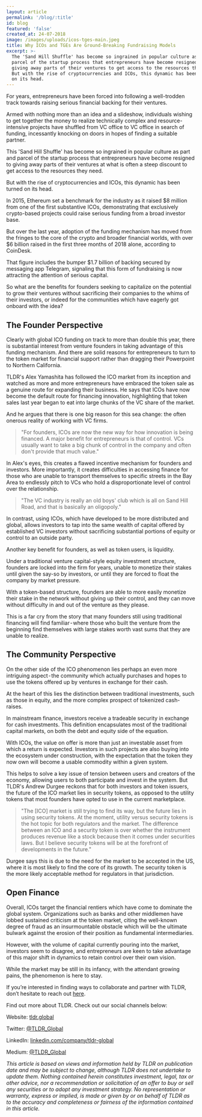 ```yaml
---
layout: article
permalink: '/blog/:title'
id: blog
featured: 'false'
created_at: 24-07-2018
image: /images/uploads/icos-tges-main.jpeg
title: Why ICOs and TGEs Are Ground-Breaking Fundraising Models
excerpt: >-
  The 'Sand Hill Shuffle' has become so ingrained in popular culture as part and
  parcel of the startup process that entrepreneurs have become resigned to
  giving away parts of their ventures to get access to the resources they need.
  But with the rise of cryptocurrencies and ICOs, this dynamic has been turned
  on its head.
---
```

For years, entrepreneurs have been forced into following a well-trodden track towards raising serious financial backing for their ventures.

Armed with nothing more than an idea and a slideshow, individuals wishing to get together the money to realize technically complex and resource-intensive projects have shuffled from VC office to VC office in search of funding, incessantly knocking on doors in hopes of finding a suitable partner.

This 'Sand Hill Shuffle' has become so ingrained in popular culture as part and parcel of the startup process that entrepreneurs have become resigned to giving away parts of their ventures at what is often a steep discount to get access to the resources they need.

But with the rise of cryptocurrencies and ICOs, this dynamic has been turned on its head.

In 2015, Ethereum set a benchmark for the industry as it raised $8 million from one of the first substantive ICOs, demonstrating that exclusively crypto-based projects could raise serious funding from a broad investor base.

But over the last year, adoption of the funding mechanism has moved from the fringes to the core of the crypto and broader financial worlds, with over $6 billion raised in the first three months of 2018 alone, according to CoinDesk.

That figure includes the bumper $1.7 billion of backing secured by messaging app Telegram, signaling that this form of fundraising is now attracting the attention of serious capital.

So what are the benefits for founders seeking to capitalize on the potential to grow their ventures without sacrificing their companies to the whims of their investors, or indeed for the communities which have eagerly got onboard with the idea?

## The Founder Perspective

Clearly with global ICO funding on track to more than double this year, there is substantial interest from venture founders in taking advantage of this funding mechanism. And there are solid reasons for entrepreneurs to turn to the token market for financial support rather than dragging their Powerpoint to Northern California.

TLDR's Alex Yamashita has followed the ICO market from its inception and watched as more and more entrepreneurs have embraced the token sale as a genuine route for expanding their business. He says that ICOs have now become the default route for financing innovation, highlighting that token sales last year began to eat into large chunks of the VC share of the market.

And he argues that there is one big reason for this sea change: the often onerous reality of working with VC firms.

> "For founders, ICOs are now the new way for how innovation is being financed. A major benefit for entrepreneurs is that of control. VCs usually want to take a big chunk of control in the company and often don't provide that much value."

In Alex's eyes, this creates a flawed incentive mechanism for founders and investors. More importantly, it creates difficulties in accessing finance for those who are unable to transport themselves to specific streets in the Bay Area to endlessly pitch to VCs who hold a disproportionate level of control over the relationship.

> "The VC industry is really an old boys' club which is all on Sand Hill Road, and that is basically an oligopoly."

In contrast, using ICOs, which have developed to be more distributed and global, allows investors to tap into the same wealth of capital offered by established VC investors without sacrificing substantial portions of equity or control to an outside party.

Another key benefit for founders, as well as token users, is liquidity.

Under a traditional venture capital-style equity investment structure, founders are locked into the firm for years, unable to monetize their stakes until given the say-so by investors, or until they are forced to float the company by market pressure.

With a token-based structure, founders are able to more easily monetize their stake in the network without giving up their control, and they can move without difficulty in and out of the venture as they please.

This is a far cry from the story that many founders still using traditional financing will find familiar - where those who built the venture from the beginning find themselves with large stakes worth vast sums that they are unable to realize.

## The Community Perspective

On the other side of the ICO phenomenon lies perhaps an even more intriguing aspect - the community which actually purchases and hopes to use the tokens offered up by ventures in exchange for their cash.

At the heart of this lies the distinction between traditional investments, such as those in equity, and the more complex prospect of tokenized cash-raises.

In mainstream finance, investors receive a tradeable security in exchange for cash investments. This definition encapsulates most of the traditional capital markets, on both the debt and equity side of the equation.

With ICOs, the value on offer is more than just an investable asset from which a return is expected. Investors in such projects are also buying into the ecosystem under construction, with the expectation that the token they now own will become a usable commodity within a given system.

This helps to solve a key issue of tension between users and creators of the economy, allowing users to both participate and invest in the system. But TLDR's Andrew Durgee reckons that for both investors and token issuers, the future of the ICO market lies in security tokens, as opposed to the utility tokens that most founders have opted to use in the current marketplace.

> "The \[ICO] market is still trying to find its way, but the future lies in using security tokens. At the moment, utility versus security tokens is the hot topic for both regulators and the market. The difference between an ICO and a security token is over whether the instrument produces revenue like a stock because then it comes under securities laws. But I believe security tokens will be at the forefront of developments in the future."

Durgee says this is due to the need for the market to be accepted in the US, where it is most likely to find the core of its growth. The security token is the more likely acceptable method for regulators in that jurisdiction.

## Open Finance

Overall, ICOs target the financial rentiers which have come to dominate the global system. Organizations such as banks and other middlemen have lobbed sustained criticism at the token market, citing the well-known degree of fraud as an insurmountable obstacle which will be the ultimate bulwark against the erosion of their position as fundamental intermediaries.

However, with the volume of capital currently pouring into the market, investors seem to disagree, and entrepreneurs are keen to take advantage of this major shift in dynamics to retain control over their own vision.

While the market may be still in its infancy, with the attendant growing pains, the phenomenon is here to stay.



If you’re interested in finding ways to collaborate and partner with TLDR, don’t hesitate to reach out [here](https://tldr.global/contact).

Find out more about TLDR. Check out our social channels below:

Website: [tldr.global](https://tldr.global/)

Twitter: [@TLDR_Global](https://twitter.com/TLDR_Global)

LinkedIn: [linkedin.com/company/tldr-global](https://www.linkedin.com/company/tldr-global/)

Medium: [@TLDR_Global](https://medium.com/@TLDR_Global)



_This article is based on views and information held by TLDR on publication date and may be subject to change, although TLDR does not undertake to update them. Nothing contained herein constitutes investment, legal, tax or other advice, nor a recommendation or solicitation of an offer to buy or sell any securities or to adopt any investment strategy. No representation or warranty, express or implied, is made or given by or on behalf of TLDR as to the accuracy and completeness or fairness of the information contained in this article._
